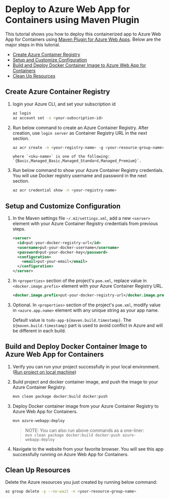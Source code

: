 # Deploy to Azure Web App for Containers using Maven Plugin

This tutorial shows you how to deploy this containerized app to Azure Web App for Containers using [Maven Plugin for Azure Web Apps](https://github.com/Microsoft/azure-maven-plugins/tree/master/azure-webapp-maven-plugin).
Below are the major steps in this tutorial.
- [Create Azure Container Registry](#create-acr)
- [Setup and Customize Configuration](#config)
- [Build and Deploy Docker Container Image to Azure Web App for Containers](#deploy)
- [Clean Up Resources](#clean-up)

<a name="create-acr"></a>
## Create Azure Container Registry

1. login your Azure CLI, and set your subscription id 
    
   ```bash
   az login
   az account set -s <your-subscription-id>
   ```

1. Run below command to create an Azure Container Registry.
After creation, use `login server` as Container Registry URL in the next section.

   ```bash
   az acr create -n <your-registry-name> -g <your-resource-group-name> --sku <sku-name>
   ```
       where `<sku-name>` is one of the following: `{Basic,Managed_Basic,Managed_Standard,Managed_Premium}`.

1. Run below command to show your Azure Container Registry credentials.
You will use Docker registry username and password in the next section.

    ```bash
    az acr credential show -n <your-registry-name>
    ```

<a name="config"></a>
## Setup and Customize Configuration

1. In the Maven settings file `~/.m2/settings.xml`, add a new `<server>` element with your Azure Container Registry credentials from previous steps.

    ```xml
    <server>
      <id>put-your-docker-registry-url</id>
      <username>put-your-docker-username</username>
      <password>put-your-docker-key</password>
      <configuration>
        <email>put-your-email</email>
      </configuration>
    </server>
    ```

1. In `<properties>` section of the project's `pom.xml`, replace value in `<docker.image.prefix>` element with your Azure Container Registry URL.

    ```xml
    <docker.image.prefix>put-your-docker-registry-url</docker.image.prefix>
    ```

1. Optional. In `<properties>` section of the project's `pom.xml`, modify value in `<azure.app.name>` element with any unique string as your app name.

   Default value is `todo-app-${maven.build.timestamp}`. The `${maven.build.timestamp}` part is used to avoid conflict in Azure and will be different in each build. 

<a name="deploy"></a>
## Build and Deploy Docker Container Image to Azure Web App for Containers
1. Verify you can run your project successfully in your local environment. ([Run project on local machine](../../README.md))

1. Build project and docker container image, and push the image to your Azure Container Registry.

    ```bash
    mvn clean package docker:build docker:push
    ```

1. Deploy Docker container image from your Azure Container Registry to Azure Web App for Containers.

    ```bash
    mvn azure-webapp:deploy
    ```

    > NOTE: You can also run above commands as a one-liner:  
    > `mvn clean package docker:build docker:push azure-webapp:deploy`

1. Navigate to the website from your favorite browser.
You will see this app successfully running on Azure Web App for Containers.

<a name="clean-up"></a>
## Clean Up Resources

Delete the Azure resources you just created by running below command:

```bash
az group delete -y --no-wait -n <your-resource-group-name>
```

